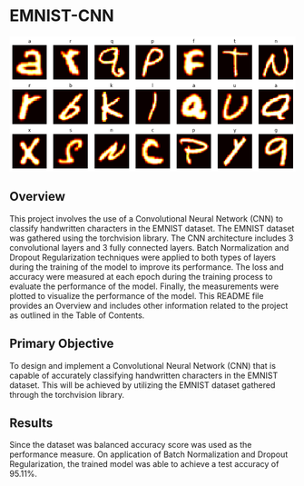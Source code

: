 # EMNIST-CNN
![cover](images/EMNIST_cover.png)

Overview
--------
This project involves the use of a Convolutional Neural Network (CNN) to classify handwritten characters in the EMNIST dataset. The EMNIST dataset was gathered using the torchvision library. The CNN architecture includes 3 convolutional layers and 3 fully connected layers. Batch Normalization and Dropout Regularization techniques were applied to both types of layers during the training of the model to improve its performance. The loss and accuracy were measured at each epoch during the training process to evaluate the performance of the model. Finally, the measurements were plotted to visualize the performance of the model. This README file provides an Overview and includes other information related to the project as outlined in the Table of Contents.

Primary Objective
-----------------
To design and implement a Convolutional Neural Network (CNN) that is capable of accurately classifying handwritten characters in the EMNIST dataset. This will be achieved by utilizing the EMNIST dataset gathered through the torchvision library.

Results
-------
Since the dataset was balanced accuracy score was used as the performance measure. On application of Batch Normalization and Dropout Regularization, the trained model was able to achieve a test accuracy of 95.11%.

